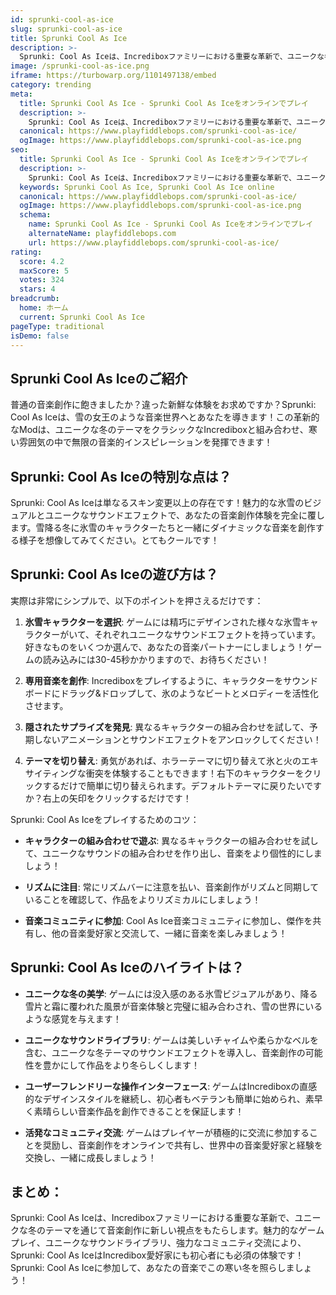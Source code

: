```yaml
---
id: sprunki-cool-as-ice
slug: sprunki-cool-as-ice
title: Sprunki Cool As Ice
description: >-
  Sprunki: Cool As Iceは、Incrediboxファミリーにおける重要な革新で、ユニークな冬のテーマを通じて音楽創作に新しい視点をもたらします。
image: /sprunki-cool-as-ice.png
iframe: https://turbowarp.org/1101497138/embed
category: trending
meta:
  title: Sprunki Cool As Ice - Sprunki Cool As Iceをオンラインでプレイ
  description: >-
    Sprunki: Cool As Iceは、Incrediboxファミリーにおける重要な革新で、ユニークな冬のテーマを通じて音楽創作に新しい視点をもたらします。
  canonical: https://www.playfiddlebops.com/sprunki-cool-as-ice/
  ogImage: https://www.playfiddlebops.com/sprunki-cool-as-ice.png
seo:
  title: Sprunki Cool As Ice - Sprunki Cool As Iceをオンラインでプレイ
  description: >-
    Sprunki: Cool As Iceは、Incrediboxファミリーにおける重要な革新で、ユニークな冬のテーマを通じて音楽創作に新しい視点をもたらします。
  keywords: Sprunki Cool As Ice, Sprunki Cool As Ice online
  canonical: https://www.playfiddlebops.com/sprunki-cool-as-ice/
  ogImage: https://www.playfiddlebops.com/sprunki-cool-as-ice.png
  schema:
    name: Sprunki Cool As Ice - Sprunki Cool As Iceをオンラインでプレイ
    alternateName: playfiddlebops.com
    url: https://www.playfiddlebops.com/sprunki-cool-as-ice/
rating:
  score: 4.2
  maxScore: 5
  votes: 324
  stars: 4
breadcrumb:
  home: ホーム
  current: Sprunki Cool As Ice
pageType: traditional
isDemo: false
---
```


## Sprunki Cool As Iceのご紹介

普通の音楽創作に飽きましたか？違った新鮮な体験をお求めですか？Sprunki: Cool As Iceは、雪の女王のような音楽世界へとあなたを導きます！この革新的なModは、ユニークな冬のテーマをクラシックなIncrediboxと組み合わせ、寒い雰囲気の中で無限の音楽的インスピレーションを発揮できます！

## Sprunki: Cool As Iceの特別な点は？

Sprunki: Cool As Iceは単なるスキン変更以上の存在です！魅力的な氷雪のビジュアルとユニークなサウンドエフェクトで、あなたの音楽創作体験を完全に覆します。雪降る冬に氷雪のキャラクターたちと一緒にダイナミックな音楽を創作する様子を想像してみてください。とてもクールです！

## Sprunki: Cool As Iceの遊び方は？

実際は非常にシンプルで、以下のポイントを押さえるだけです：

1. **氷雪キャラクターを選択**: ゲームには精巧にデザインされた様々な氷雪キャラクターがいて、それぞれユニークなサウンドエフェクトを持っています。好きなものをいくつか選んで、あなたの音楽パートナーにしましょう！ゲームの読み込みには30-45秒かかりますので、お待ちください！

1. **専用音楽を創作**: Incrediboxをプレイするように、キャラクターをサウンドボードにドラッグ&ドロップして、氷のようなビートとメロディーを活性化させます。

1. **隠されたサプライズを発見**: 異なるキャラクターの組み合わせを試して、予期しないアニメーションとサウンドエフェクトをアンロックしてください！

1. **テーマを切り替え**: 勇気があれば、ホラーテーマに切り替えて氷と火のエキサイティングな衝突を体験することもできます！右下のキャラクターをクリックするだけで簡単に切り替えられます。デフォルトテーマに戻りたいですか？右上の矢印をクリックするだけです！

Sprunki: Cool As Iceをプレイするためのコツ：

- **キャラクターの組み合わせで遊ぶ**: 異なるキャラクターの組み合わせを試して、ユニークなサウンドの組み合わせを作り出し、音楽をより個性的にしましょう！

- **リズムに注目**: 常にリズムバーに注意を払い、音楽創作がリズムと同期していることを確認して、作品をよりリズミカルにしましょう！

- **音楽コミュニティに参加**: Cool As Ice音楽コミュニティに参加し、傑作を共有し、他の音楽愛好家と交流して、一緒に音楽を楽しみましょう！

## Sprunki: Cool As Iceのハイライトは？

- **ユニークな冬の美学**: ゲームには没入感のある氷雪ビジュアルがあり、降る雪片と霜に覆われた風景が音楽体験と完璧に組み合わされ、雪の世界にいるような感覚を与えます！

- **ユニークなサウンドライブラリ**: ゲームは美しいチャイムや柔らかなベルを含む、ユニークな冬テーマのサウンドエフェクトを導入し、音楽創作の可能性を豊かにして作品をより冬らしくします！

- **ユーザーフレンドリーな操作インターフェース**: ゲームはIncrediboxの直感的なデザインスタイルを継続し、初心者もベテランも簡単に始められ、素早く素晴らしい音楽作品を創作できることを保証します！

- **活発なコミュニティ交流**: ゲームはプレイヤーが積極的に交流に参加することを奨励し、音楽創作をオンラインで共有し、世界中の音楽愛好家と経験を交換し、一緒に成長しましょう！

## まとめ：

Sprunki: Cool As Iceは、Incrediboxファミリーにおける重要な革新で、ユニークな冬のテーマを通じて音楽創作に新しい視点をもたらします。魅力的なゲームプレイ、ユニークなサウンドライブラリ、強力なコミュニティ交流により、Sprunki: Cool As IceはIncredibox愛好家にも初心者にも必須の体験です！Sprunki: Cool As Iceに参加して、あなたの音楽でこの寒い冬を照らしましょう！